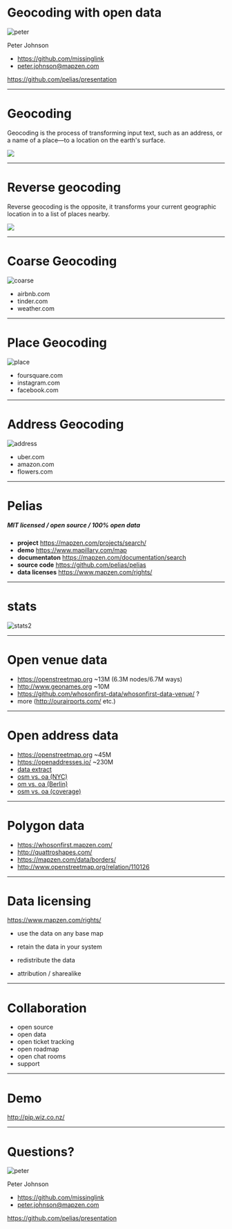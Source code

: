
# Geocoding with open data

![peter](https://avatars3.githubusercontent.com/u/738069?v=3&s=180)

Peter Johnson
- https://github.com/missinglink
- peter.johnson@mapzen.com

https://github.com/pelias/presentation

---

# Geocoding

Geocoding is the process of transforming input text, such as an address, or a name of a place—to a location on the earth's surface.

![](https://github.com/pelias/pelias/raw/master/img/geocoding.gif)

---

# Reverse geocoding

Reverse geocoding is the opposite, it transforms your current geographic location in to a list of places nearby.

![](https://github.com/pelias/pelias/raw/master/img/reverse.gif)

---

# Coarse Geocoding

![coarse](http://peter.johnson.s3.amazonaws.com/coarse.png)

- airbnb.com
- tinder.com
- weather.com

---

# Place Geocoding

![place](http://peter.johnson.s3.amazonaws.com/place.png)

- foursquare.com
- instagram.com
- facebook.com

---

# Address Geocoding

![address](http://peter.johnson.s3.amazonaws.com/address.png)

- uber.com
- amazon.com
- flowers.com

---

# Pelias

##### MIT licensed / open source / 100% open data
- **project** https://mapzen.com/projects/search/
- **demo** https://www.mapillary.com/map
- **documentaton** https://mapzen.com/documentation/search
- **source code** https://github.com/pelias/pelias
- **data licenses** https://www.mapzen.com/rights/

---

# stats

![stats2](http://peter.johnson.s3.amazonaws.com/stats2.png)

---

# Open venue data

 - https://openstreetmap.org ~13M (6.3M nodes/6.7M ways)
 - http://www.geonames.org ~10M
 - https://github.com/whosonfirst-data/whosonfirst-data-venue/ ?
 - more (http://ourairports.com/ etc.)

---

# Open address data

 - https://openstreetmap.org ~45M
 - https://openaddresses.io/ ~230M
 - [data extract](https://gist.github.com/missinglink/9e7b05558f1f0218b1849b7570170cd5)
 - [osm vs. oa (NYC)](https://gist.github.com/missinglink/564835c5465bf83dac9056d77da9c529)
 - [om vs. oa (Berlin)](https://gist.github.com/missinglink/c32fb3bf4998d6c92fbb6d21252ac540)
 - [osm vs. oa (coverage)](https://gist.github.com/missinglink/51cd67f9f02fd5d5aa917fe9ee4997b2)

---

# Polygon data

- https://whosonfirst.mapzen.com/
- http://quattroshapes.com/
- https://mapzen.com/data/borders/
- http://www.openstreetmap.org/relation/110126

---

# Data licensing

https://www.mapzen.com/rights/

- use the data on any base map
- retain the data in your system
- redistribute the data

- attribution / sharealike

---

# Collaboration

- open source
- open data
- open ticket tracking
- open roadmap
- open chat rooms
- support

---

# Demo

http://pip.wiz.co.nz/

---

# Questions?

![peter](https://avatars3.githubusercontent.com/u/738069?v=3&s=180)

Peter Johnson
- https://github.com/missinglink
- peter.johnson@mapzen.com

https://github.com/pelias/presentation
